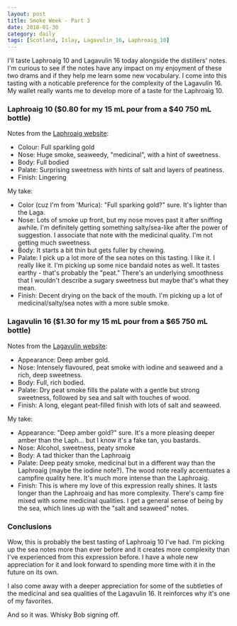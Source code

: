 ```yaml
---
layout: post
title: Smoke Week - Part 3
date: 2018-01-30
category: daily
tags: [Scotland, Islay, Lagavulin_16, Laphroaig_10]
---
```


I'll taste Laphroaig 10 and Lagavulin 16 today alongside the distillers' notes. I'm curious to see if the notes have any impact on my enjoyment of these two drams and if they help me learn some new vocabulary. I come into this tasting with a noticable preference for the complexity of the Lagavulin 16. My wallet really wants me to develop more of a taste for the Laphroaig 10.

### Laphroaig 10 ($0.80 for my 15 mL pour from a $40 750 mL bottle)

Notes from the [Laphroaig website](https://www.laphroaig.com/product/laphroaig-10-year-old/):
* Colour: Full sparkling gold
* Nose: Huge smoke, seaweedy, "medicinal", with a hint of sweetness.
* Body: Full bodied
* Palate: Surprising sweetness with hints of salt and layers of peatiness.
* Finish: Lingering

My take:
* Color (cuz I'm from 'Murica): "Full sparking gold?" sure. It's lighter than the Laga.
* Nose: Lots of smoke up front, but my nose moves past it after sniffing awhile. I'm definitely getting something salty/sea-like after the power of suggestion. I associate that note with the medicinal quality. I'm not getting much sweetness.
* Body: It starts a bit thin but gets fuller by chewing.
* Palate: I pick up a lot more of the sea notes on this tasting. I like it. I really like it. I'm picking up some nice bandaid notes as well. It tastes earthy - that's probably the "peat." There's an underlying smoothness that I wouldn't describe a sugary sweetness but maybe that's what they mean.
* Finish: Decent drying on the back of the mouth. I'm picking up a lot of medicinal/salty/sea notes with a more suble smoke.

### Lagavulin 16 ($1.30 for my 15 mL pour from a $65 750 mL bottle)

Notes from the [Lagavulin website](https://www.malts.com/en-us/our-whisky-collection/lagavulin/lagavulin-16-years-old/):
* Appearance: Deep amber gold.
* Nose: Intensely flavoured, peat smoke with iodine and seaweed and a rich, deep sweetness.
* Body: Full, rich bodied.
* Palate: Dry peat smoke fills the palate with a gentle but strong sweetness, followed by sea and salt with touches of wood.
* Finish: A long, elegant peat-filled finish with lots of salt and seaweed.

My take:
* Appearance: "Deep amber gold?" sure. It's a more pleasing deeper amber than the Laph... but I know it's a fake tan, you bastards.
* Nose: Alcohol, sweetness, peaty smoke
* Body: A tad thicker than the Laphroaig
* Palate: Deep peaty smoke, medicinal but in a different way than the Laphroaig (maybe the iodine note?). The wood note really accentuates a campfire quality here. It's much more intense than the Laphroaig.
* Finish: This is where my love of this expression really shines. It lasts longer than the Laphroaig and has more complexity. There's camp fire mixed with some medicinal qualities. I get a general sense of being by the sea, which lines up with the "salt and seaweed" notes.

### Conclusions

Wow, this is probably the best tasting of Laphroaig 10 I've had. I'm picking up the sea notes more than ever before and it creates more complexity than I've experienced from this expression before. I have a whole new appreciation for it and look forward to spending more time with it in the future on its own.

I also come away with a deeper appreciation for some of the subtleties of the medicinal and sea qualities of the Lagavulin 16. It reinforces why it's one of my favorites.

And so it was. Whisky Bob signing off.
